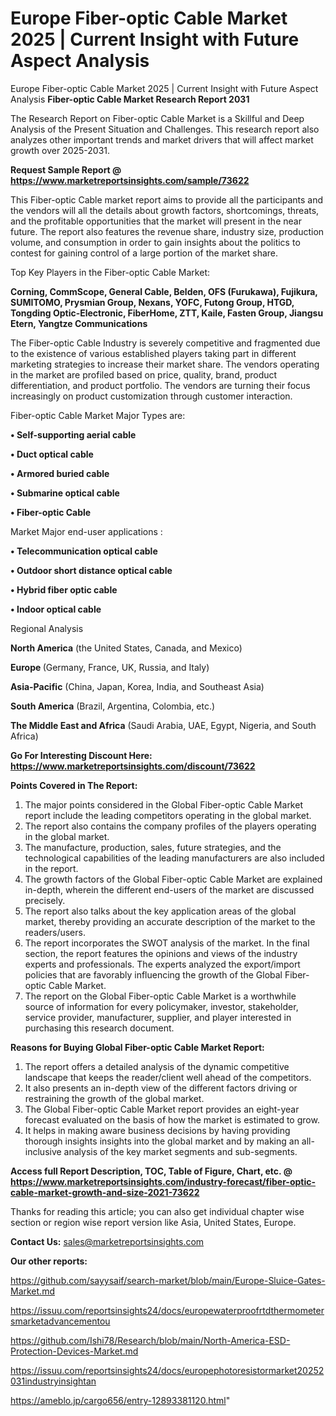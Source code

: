 # Europe Fiber-optic Cable Market 2025 | Current Insight with Future Aspect Analysis
Europe Fiber-optic Cable Market 2025 | Current Insight with Future Aspect Analysis
<strong>Fiber-optic Cable Market Research Report 2031</strong>

The Research Report on Fiber-optic Cable Market is a Skillful and Deep Analysis of the Present Situation and Challenges. This research report also analyzes other important trends and market drivers that will affect market growth over 2025-2031.

<strong>Request Sample Report @ <a href=https://www.marketreportsinsights.com/sample/73622>https://www.marketreportsinsights.com/sample/73622</a></strong>

This Fiber-optic Cable market report aims to provide all the participants and the vendors will all the details about growth factors, shortcomings, threats, and the profitable opportunities that the market will present in the near future. The report also features the revenue share, industry size, production volume, and consumption in order to gain insights about the politics to contest for gaining control of a large portion of the market share.

Top Key Players in the Fiber-optic Cable Market:

<strong>Corning, CommScope, General Cable, Belden, OFS (Furukawa), Fujikura, SUMITOMO, Prysmian Group, Nexans, YOFC, Futong Group, HTGD, Tongding Optic-Electronic, FiberHome, ZTT, Kaile, Fasten Group, Jiangsu Etern, Yangtze Communications</strong>

The Fiber-optic Cable Industry is severely competitive and fragmented due to the existence of various established players taking part in different marketing strategies to increase their market share. The vendors operating in the market are profiled based on price, quality, brand, product differentiation, and product portfolio. The vendors are turning their focus increasingly on product customization through customer interaction.

Fiber-optic Cable Market Major Types are:

<strong>• Self-supporting aerial cable

• Duct optical cable

• Armored buried cable

• Submarine optical cable

• Fiber-optic Cable</strong>

Market Major end-user applications :

<strong>• Telecommunication optical cable

• Outdoor short distance optical cable

• Hybrid fiber optic cable

• Indoor optical cable</strong>

Regional Analysis

</u><strong><b>North America</b></strong> (the United States, Canada, and Mexico)

<strong><b>Europe </b></strong>(Germany, France, UK, Russia, and Italy)

<strong><b>Asia-Pacific</b></strong> (China, Japan, Korea, India, and Southeast Asia)

<strong><b>South America</b></strong> (Brazil, Argentina, Colombia, etc.)

<strong><b>The Middle East and Africa</b></strong> (Saudi Arabia, UAE, Egypt, Nigeria, and South Africa)

<strong>Go For Interesting Discount Here: <a href=https://www.marketreportsinsights.com/discount/73622>https://www.marketreportsinsights.com/discount/73622</a></strong>

<strong>Points Covered in The Report:</strong>
<ol>
  <li>The major points considered in the Global Fiber-optic Cable Market report include the leading competitors operating in the global market.</li>
  <li>The report also contains the company profiles of the players operating in the global market.</li>
  <li>The manufacture, production, sales, future strategies, and the technological capabilities of the leading manufacturers are also included in the report.</li>
  <li>The growth factors of the Global Fiber-optic Cable Market are explained in-depth, wherein the different end-users of the market are discussed precisely.</li>
  <li>The report also talks about the key application areas of the global market, thereby providing an accurate description of the market to the readers/users.</li>
  <li>The report incorporates the SWOT analysis of the market. In the final section, the report features the opinions and views of the industry experts and professionals. The experts analyzed the export/import policies that are favorably influencing the growth of the Global Fiber-optic Cable Market.</li>
  <li>The report on the Global Fiber-optic Cable Market is a worthwhile source of information for every policymaker, investor, stakeholder, service provider, manufacturer, supplier, and player interested in purchasing this research document.</li>
</ol>
<strong>Reasons for Buying Global Fiber-optic Cable Market Report:</strong>

<ol>
  <li>The report offers a detailed analysis of the dynamic competitive landscape that keeps the reader/client well ahead of the competitors.</li>
  <li>It also presents an in-depth view of the different factors driving or restraining the growth of the global market.</li>
  <li>The Global Fiber-optic Cable Market report provides an eight-year forecast evaluated on the basis of how the market is estimated to grow.</li>
  <li>It helps in making aware business decisions by having providing thorough insights insights into the global market and by making an all-inclusive analysis of the key market segments and sub-segments.</li>
</ol>
<strong>Access full Report Description, TOC, Table of Figure, Chart, etc. @ <a href=https://www.marketreportsinsights.com/industry-forecast/fiber-optic-cable-market-growth-and-size-2021-73622>https://www.marketreportsinsights.com/industry-forecast/fiber-optic-cable-market-growth-and-size-2021-73622</a></strong>


Thanks for reading this article; you can also get individual chapter wise section or region wise report version like Asia, United States, Europe.

<strong>Contact Us:</strong>
sales@marketreportsinsights.com

<strong>Our other reports:</strong>

<a href=https://github.com/sayysaif/search-market/blob/main/Europe-Sluice-Gates-Market.md>https://github.com/sayysaif/search-market/blob/main/Europe-Sluice-Gates-Market.md</a>

<a href=https://issuu.com/reportsinsights24/docs/europewaterproofrtdthermometersmarketadvancementou>https://issuu.com/reportsinsights24/docs/europewaterproofrtdthermometersmarketadvancementou</a>

<a href=https://github.com/Ishi78/Research/blob/main/North-America-ESD-Protection-Devices-Market.md>https://github.com/Ishi78/Research/blob/main/North-America-ESD-Protection-Devices-Market.md</a>

<a href=https://issuu.com/reportsinsights24/docs/europephotoresistormarket20252031industryinsightan>https://issuu.com/reportsinsights24/docs/europephotoresistormarket20252031industryinsightan</a>

<a href=https://ameblo.jp/cargo656/entry-12893381120.html>https://ameblo.jp/cargo656/entry-12893381120.html</a>"
